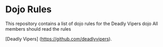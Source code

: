 Dojo Rules
==========

This repository contains a list of dojo rules for the Deadly Vipers dojo
All members should read the rules

[Deadly Vipers] (https://github.com/deadlyvipers).

